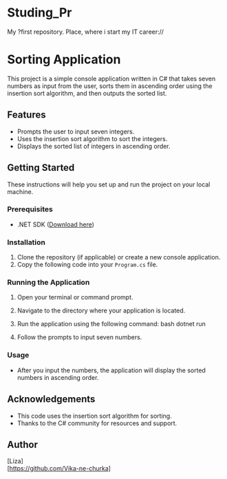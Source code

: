 # Studing_Pr
My ?first repository. Place, where i start my IT career://  

# Sorting Application

This project is a simple console application written in C# that takes seven numbers as input from the user, sorts them in ascending order using the insertion sort algorithm, and then outputs the sorted list.

## Features

- Prompts the user to input seven integers.
- Uses the insertion sort algorithm to sort the integers.
- Displays the sorted list of integers in ascending order.

## Getting Started

These instructions will help you set up and run the project on your local machine.

### Prerequisites

- .NET SDK ([Download here](https://dotnet.microsoft.com/download))

### Installation

1. Clone the repository (if applicable) or create a new console application.
2. Copy the following code into your `Program.cs` file.

### Running the Application

1. Open your terminal or command prompt.
2. Navigate to the directory where your application is located.
3. Run the application using the following command:
   bash
   dotnet run

4. Follow the prompts to input seven numbers.

### Usage

- After you input the numbers, the application will display the sorted numbers in ascending order.

## Acknowledgements

- This code uses the insertion sort algorithm for sorting.
- Thanks to the C# community for resources and support.

## Author

[Liza]   
[https://github.com/Vika-ne-churka]

